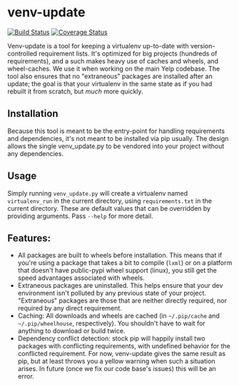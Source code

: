 # venv-update
[![Build Status](https://travis-ci.org/Yelp/venv-update.svg?branch=master)](https://travis-ci.org/Yelp/venv-update)
[![Coverage Status](https://img.shields.io/coveralls/Yelp/venv-update.svg?branch=master)](https://coveralls.io/r/Yelp/venv-update)

Venv-update is a tool for keeping a virtualenv up-to-date with version-controlled requirement lists.
It's optimized for big projects (hundreds of requirements), and a such makes heavy use of caches and wheels, and wheel-caches. We use it when working on the main Yelp codebase. The tool also ensures that no "extraneous" packages are installed after an update; the goal is that your virtualenv in the same state as if you had rebuilt it from scratch, but *much* more quickly.


## Installation

Because this tool is meant to be the entry-point for handling requirements and dependencies, it's not meant to be installed via pip usually. The design allows the single venv_update.py to be vendored into your project without any dependencies.


## Usage


Simply running `venv_update.py` will create a virtualenv named `virtualenv_run` in the current directory, using `requirements.txt` in the current directory. These are default values that can be overridden by providing arguments. Pass `--help` for more detail.


## Features:

 * All packages are built to wheels before installation. This means that if you're using a package that takes a bit to compile (`lxml`) or on a platform that doesn't have public-pypi wheel support (linux), you still get the speed advantages associated with wheels.
 * Extraneous packages are uninstalled. This helps ensure that your dev environment isn't polluted by any previous state of your project. "Extraneous" packages are those that are neither directly required, nor required by any direct requirement.
 * Caching: All downloads and wheels are cached (in `~/.pip/cache` and `~/.pip/wheelhouse`, respectively). You shouldn't have to wait for anything to download or build twice.
 * Dependency conflict detection: stock pip will happily install two packages with conflicting requirements, with undefined behavior for the conflicted requirement. For now, venv-update gives the same result as pip, but at least throws you a yellow warning when such a situation arises. In future (once we fix our code base's issues) this will be an error.
